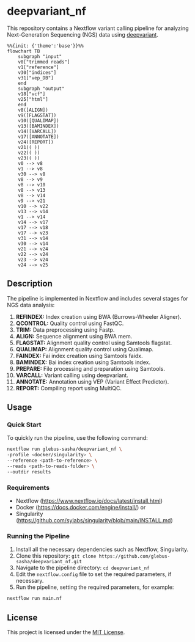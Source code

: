# deepvariant_nf

This repository contains a Nextflow variant calling pipeline for analyzing Next-Generation Sequencing (NGS) data using [deepvariant](https://github.com/google/deepvariant).

```mermaid
%%{init: {'theme':'base'}}%%
flowchart TB
    subgraph "input"
    v0["trimmed reads"]
    v1["reference"]
    v30["indices"]
    v31["vep_DB"]
    end
    subgraph "output"
    v18["vcf"]
    v25["html"]
    end
    v8([ALIGN])
    v9([FLAGSTAT])
    v10([QUALIMAP])
    v13([BAMINDEX])
    v14([VARCALL])
    v17([ANNOTATE])
    v24([REPORT])
    v21(( ))
    v22(( ))
    v23(( ))
    v0 --> v8
    v1 --> v8
    v30 --> v8
    v8 --> v9
    v8 --> v10
    v8 --> v13
    v8 --> v14
    v9 --> v21
    v10 --> v22
    v13 --> v14
    v1 --> v14
    v14 --> v17
    v17 --> v18
    v17 --> v23
    v31 --> v14
    v30 --> v14
    v21 --> v24
    v22 --> v24
    v23 --> v24
    v24 --> v25
```


## Description

The pipeline is implemented in Nextflow and includes several stages for NGS data analysis:

1. **REFINDEX:** Index creation using BWA (Burrows-Wheeler Aligner).
2. **QCONTROL:** Quality control using FastQC.
3. **TRIM:** Data preprocessing using Fastp.
4. **ALIGN:** Sequence alignment using BWA mem.
5. **FLAGSTAT:** Alignment quality control using Samtools flagstat.
6. **QUALIMAP:** Alignment quality control using Qualimap.
7. **FAINDEX:** Fai index creation using Samtools faidx.
8. **BAMINDEX:** Bai index creation using Samtools index.
9. **PREPARE:** File processing and preparation using Samtools.
10. **VARCALL:** Variant calling using deepvariant.
11. **ANNOTATE:** Annotation using VEP (Variant Effect Predictor).
12. **REPORT:** Compiling report using MultiQC.

## Usage

### Quick Start

To quickly run the pipeline, use the following command:

```bash
nextflow run glebus-sasha/deepvariant_nf \
-profile <docker/singularity> \
--reference <path-to-reference> \
--reads <path-to-reads-folder> \
--outdir results
```

### Requirements

- Nextflow (https://www.nextflow.io/docs/latest/install.html)
- Docker (https://docs.docker.com/engine/install/) or
- Singularity (https://github.com/sylabs/singularity/blob/main/INSTALL.md)

### Running the Pipeline

1. Install all the necessary dependencies such as Nextflow, Singularity.
3. Clone this repository: `git clone https://github.com/glebus-sasha/deepvariant_nf.git`
4. Navigate to the pipeline directory: `cd deepvariant_nf`
5. Edit the `nextflow.config` file to set the required parameters, if necessary.
6. Run the pipeline, setting the required parameters, for example:

```bash
nextflow run main.nf
```

## License

This project is licensed under the [MIT License](LICENSE).
